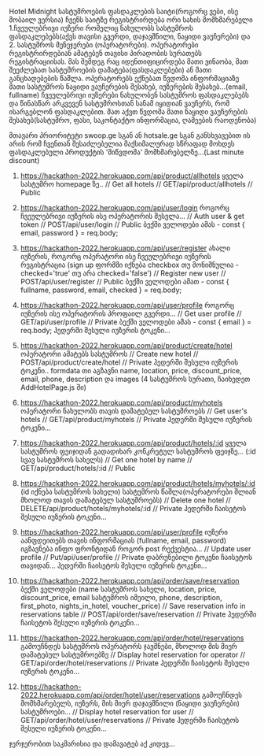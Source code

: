 Hotel Midnight
სასტუმროების ფასდაკლების საიტი(როგორც ვები, ისე მობაილ ვერსია)
ჩვენს საიტზე რეგისტრირდება ორი სახის მომხმარებელი 1.ჩვეულებრივი იუზერი რომელიც ნახულობს სასტუმროს ფასდაკლებებს(აქვს თავისი გვერდი, დაჯავშნილი, ნაყიდი ვაუჩერები) და 2. სასტუმროს მენეჯერები (ოპერატორები). ოპერატორები რეგისტრირდებიან ამატებენ თავისი პირადობის სურათებს რეგისტრაციისას. მას შემდეგ რაც იდენთიფიცირდება მათი ვინაობა, მათ შეეძლებათ სასტუმროების დამატება(ფასდაკლებები) ან მათი განცხადებების წაშლა. ოპერატორებს ექნებათ წვდომა ინფორმაციაზე მათი სასტუმროს ნაყიდი ვაუჩერების შესახებ, იუზერების შესახებ...(email, fullname)
ჩვეულებრივი იუზერები ნახულობენ სასტუმროს ფასდაკლებებს და წინასწარ არკვევენ სასტუმროსთან სანამ იყიდიან ვაუჩერს, რომ ისარგებლონ ფასდაკლებით. მათ აქვთ წვდომა მათი ნაყიდი ვაუჩერების შესახებ(სასტუმრო, ფასი, საკონტაქტო ინფორმაცია, ღამეების რაოდენობა)

მთავარი პრიორიტეტი swoop.ge სგან ან hotsale.ge სგან განსხვავებით ის არის რომ ჩვენთან შესაძლებელია მაქსიმალურად სწრაფად მოხდეს ფასდაკლებული პროდუქტის 'მიწვდომა' მომხმარებელზე...(Last minute discount)

1.  https://hackathon-2022.herokuapp.com/api/product/allhotels ყველა სასტუმრო homepage ზე..
    // Get all hotels
    // GET/api/product/allhotels
    // Public

2.  https://hackathon-2022.herokuapp.com/api/user/login როგორც ჩვეულებრივი იუზერის ისე ოპერატორის შესვლა...
    // Auth user & get token
    // POST/api/user/login
    // Public
    ბექში ველოდები ამას - const { email, password } = req.body;

3.  https://hackathon-2022.herokuapp.com/api/user/register ახალი იუზერის, როგორც ოპერატორი ისე ჩვეულებრივი იუზერის რეგისტრაცია (sign up ფორმში იქნება checkbox თუ მონიშნულია - checked='true' თუ არა checked='false')
    // Register new user
    // POST/api/user/register
    // Public
    ბექში ველოდები ამათ - const { fullname, password, email, checked } = req.body;

4.  https://hackathon-2022.herokuapp.com/api/user/profile როგორც იუზერის ისე ოპერატორის პროფაილ გვერდი...
    // Get user profile
    // GET/api/user/profile
    // Private
    ბექში ველოდები ამას - const { email } = req.body;
    ჰედერში შესული იუზერის ტოკენი...

5.  https://hackathon-2022.herokuapp.com/api/product/create/hotel ოპერატორი ამატებს სასტუმროს
    // Create new hotel
    // POST/api/product/create/hotel
    // Private
    ჰედერში შესული იუზერის ტოკენი..
    formdata თი აგზავნი
    name,
    location,
    price,
    discount_price,
    email,
    phone,
    description
    და images (4 სასტუმროს სურათი, ჩაიხედეთ AddHotelPage.js ში)

6.  https://hackathon-2022.herokuapp.com/api/product/myhotels ოპერატორი ნახულობს თავის დამატებულ სასტუმროებს
    // Get user's hotels
    // GET/api/product/myhotels
    // Private
    ჰედერში შესული იუზერის ტოკენი...

7.  https://hackathon-2022.herokuapp.com/api/product/hotels/:id ყველა სასტუმროს ფეიჯიდან გადადიხარ კონკრეტულ სასტუმროს ფეიჯზე... (:id სვავ სასტუმროს სახელს)
    // Get one hotel by name
    // GET/api/product/hotels/:id
    // Public

8.  https://hackathon-2022.herokuapp.com/api/product/hotels/myhotels/:id (id იქნება სასტუმროს სახელი) სასტუმროს წაშლა(ოპერატორები შლიან მხოლოდ თავის დამატებულ სასტუმროებს)
    // Delete one hotel
    // DELETE/api/product/hotels/myhotels/:id
    // Private
    ჰედერში ჩაისეტოს შესული იუზერის ტოკენი...

9. https://hackathon-2022.herokuapp.com/api/user/profile იუზერი აანფდეითებს თავის ინფორმაციას (fullname, email, password) იგზავნება ინფო ფრონტიდან როგორ post რექვესტია...
    // Update user profile
    // Put/api/user/profile
    // Private
    დაბრუნებილი ტოკენი ჩაისეტოს თავიდან...
    ჰედერში ჩაისეტოს შესული იუზერის ტოკენი...

10. https://hackathon-2022.herokuapp.com/api/order/save/reservation
    ბექში ველოდები (name სასტუმროს სახელი, location, price, discount_price, email სასტუმროს იმეილი, phone, description, first_photo, nights_in_hotel, voucher_price)
    // Save reservation info in reservations table
    // POST/api/order/save/reservation
    // Private
    ჰედერში ჩაისეტოს შესული იუზერის ტოკენი...

11. https://hackathon-2022.herokuapp.com/api/order/hotel/reservations
    გამოუჩნდეს სასტუმროს ოპერატორს ჯავშნები, მხოლოდ მის მიერ დამატებულ სასტუმროებზე
    // Display hotel reservation for operator
    // GET/api/order/hotel/reservations
    // Private
    ჰედერში ჩაისეტოს შესული იუზერის ტოკენი...

12. https://hackathon-2022.herokuapp.com/api/order/hotel/user/reservations
    გამოუჩნდეს მომხმარებელს, იუზერს, მის მიერ დაჯავშნილი (ნაყიდი ვაუჩერები) სასტუმროები...
    // Display hotel reservation for user
    // GET/api/order/hotel/user/reservations
    // Private
    ჰედერში ჩაისეტოს შესული იუზერის ტოკენი...

ჯერჯერობით საკმარისია და დამავატებ აქ კიდევ...
